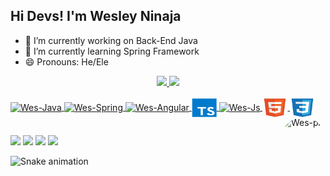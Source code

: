 ## Hi Devs! I'm Wesley Ninaja

- 🔭 I’m currently working on Back-End Java
- 🌱 I’m currently learning Spring Framework
- 😄 Pronouns: He/Ele

<div align="center">
  <a href="https://github.com/WesNinaja">
  <img height="180em" src="https://github-readme-stats.vercel.app/api?username=wesninaja&show_icons=true&theme=dracula&include_all_commits=true&count_private=true"/>
  <img height="180em" src="https://github-readme-stats.vercel.app/api/top-langs/?username=wesninaja&layout=compact&langs_count=7&theme=dracula"/>
</div>

  <div style="display: inline_block"><br>
    
  <img align="center" alt="Wes-Java" height="40" width="45" padding-top="5px" src="https://cdn.jsdelivr.net/gh/devicons/devicon/icons/java/java-original.svg" />
  <img align="center" alt="Wes-Spring" height="30" width="40" src="https://cdn.jsdelivr.net/gh/devicons/devicon/icons/spring/spring-original.svg">
  <img align="center" alt="Wes-Angular" height="30" width="40" src="https://cdn.jsdelivr.net/gh/devicons/devicon/icons/angularjs/angularjs-plain.svg">
  <img align="center" alt="Wes-Ts" height="30" width="40" src="https://raw.githubusercontent.com/devicons/devicon/master/icons/typescript/typescript-plain.svg">
  <img align="center" alt="Wes-Js" height="30" width="40" src="https://cdn.jsdelivr.net/gh/devicons/devicon/icons/javascript/javascript-original.svg">
  <img align="center" alt="Wes-HTML" height="30" width="40" src="https://raw.githubusercontent.com/devicons/devicon/master/icons/html5/html5-original.svg">
  <img align="center" alt="Wes-CSS" height="30" width="40" src="https://raw.githubusercontent.com/devicons/devicon/master/icons/css3/css3-original.svg">
  <img align="right" alt="Wes-pic" height="150" style="border-radius:50px;" 
</div>
  
  ##
  
  <div>
   
  <a href="https://www.linkedin.com/in/wesleycalle/" target="_blank"><img src="https://img.shields.io/badge/-LinkedIn-%230077B5?style=for-the-badge&logo=linkedin&logoColor=white" target="_blank"></a> 
  <a href="https://www.instagram.com/wesley.ninaja/?hl=pt-br"><img src="https://img.shields.io/badge/-Instagram-%23E4405F?style=for-the-badge&logo=instagram&logoColor=white" target="_blank"></a>
 <a href="mailto:wesleyninaja@gmail.com" target="_blank"><img src="	https://img.shields.io/badge/Gmail-D14836?style=for-the-badge&logo=gmail&logoColor=white" target="_blank"></a> 
  <a href = "https://api.whatsapp.com/send?phone=5511978012260"><img src="https://img.shields.io/badge/WhatsApp-25D366?style=for-the-badge&logo=whatsapp&logoColor=white" target="_blank"></a>
  
   
  </div>
  
  ![Snake animation](https://github.com/WesNinaja/WesNinaja/blob/output/github-contribution-grid-snake.svg)
